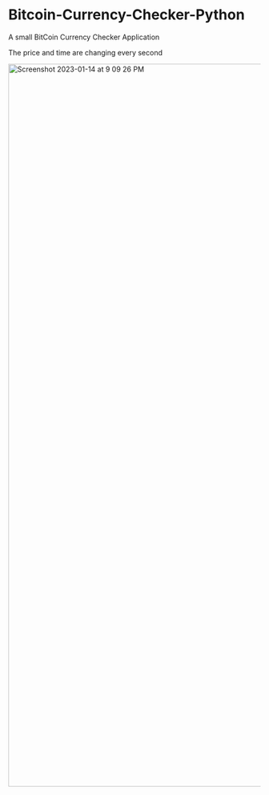 # Bitcoin-Currency-Checker-Python

A small BitCoin Currency Checker Application 

The price and time are changing every second

<img width="1440" alt="Screenshot 2023-01-14 at 9 09 26 PM" src="https://user-images.githubusercontent.com/113465994/212518116-523f85b5-a48d-4282-b2fe-240dd6a8978e.png">
